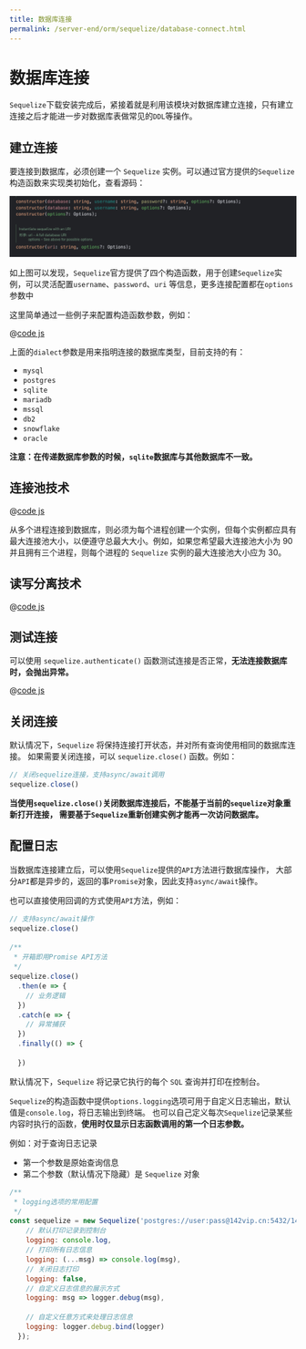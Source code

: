 ```yaml
---
title: 数据库连接
permalink: /server-end/orm/sequelize/database-connect.html
---
```


# 数据库连接

`Sequelize`下载安装完成后，紧接着就是利用该模块对数据库建立连接，只有建立连接之后才能进一步对数据库表做常见的`DDL`等操作。

## 建立连接

要连接到数据库，必须创建一个 `Sequelize` 实例。可以通过官方提供的`Sequelize`构造函数来实现类初始化，查看源码：

![Sequelize的四种构造函数](../images/sequelize-constructor.png)

如上图可以发现，`Sequelize`官方提供了四个构造函数，用于创建`Sequelize`实例，可以灵活配置`username`、`password`、`uri`
等信息，更多连接配置都在`options`参数中

这里简单通过一些例子来配置构造函数参数，例如：

@[code js](@code/orm/sequelize/apis-demo/connect-db.js)

上面的`dialect`参数是用来指明连接的数据库类型，目前支持的有：

- `mysql`
- `postgres`
- `sqlite`
- `mariadb`
- `mssql`
- `db2`
- `snowflake`
- `oracle`

**注意：在传递数据库参数的时候，`sqlite`数据库与其他数据库不一致。**

## 连接池技术

@[code js](@code/orm/sequelize/apis-demo/pool.js)

从多个进程连接到数据库，则必须为每个进程创建一个实例，但每个实例都应具有最大连接池大小，以便遵守总最大大小。例如，如果您希望最大连接池大小为
90 并且拥有三个进程，则每个进程的 `Sequelize` 实例的最大连接池大小应为 30。

## 读写分离技术

@[code js](@code/orm/sequelize/apis-demo/connect-replication.js)

## 测试连接

可以使用 `sequelize.authenticate()` 函数测试连接是否正常，**无法连接数据库时，会抛出异常。**

@[code js](@code/orm/sequelize/apis-demo/connect-test.js)

## 关闭连接

默认情况下，`Sequelize` 将保持连接打开状态，并对所有查询使用相同的数据库连接。 如果需要关闭连接，可以 `sequelize.close()`
函数。例如：

```js
// 关闭sequelize连接，支持async/await调用
sequelize.close()
```

**当使用`sequelize.close()`关闭数据库连接后，不能基于当前的`sequelize`对象重新打开连接，
需要基于`Sequelize`重新创建实例才能再一次访问数据库。**

## 配置日志

当数据库连接建立后，可以使用`Sequelize`提供的`API`方法进行数据库操作，
大部分`API`都是异步的，返回的事`Promise`对象，因此支持`async/await`操作。

也可以直接使用回调的方式使用`API`方法，例如：

```js
// 支持async/await操作
sequelize.close()

/**
 * 开箱即用Promise API方法
 */
sequelize.close()
  .then(e => {
    // 业务逻辑
  })
  .catch(e => {
    // 异常捕获
  })
  .finally(() => {

  })
```

默认情况下，`Sequelize` 将记录它执行的每个 `SQL` 查询并打印在控制台。

`Sequelize`的构造函数中提供`options.logging`选项可用于自定义日志输出，默认值是`console.log`，将日志输出到终端。
也可以自己定义每次`Sequelize`记录某些内容时执行的函数，**使用时仅显示日志函数调用的第一个日志参数。**

例如：对于查询日志记录

- 第一个参数是原始查询信息
- 第二个参数（默认情况下隐藏）是 `Sequelize` 对象

```js
/**
 * logging选项的常用配置
 */
const sequelize = new Sequelize('postgres://user:pass@142vip.cn:5432/142vip', {
    // 默认打印记录到控制台
    logging: console.log,
    // 打印所有日志信息
    logging: (...msg) => console.log(msg),
    // 关闭日志打印
    logging: false,
    // 自定义日志信息的展示方式
    logging: msg => logger.debug(msg),

    // 自定义任意方式来处理日志信息
    logging: logger.debug.bind(logger)
  });
```
